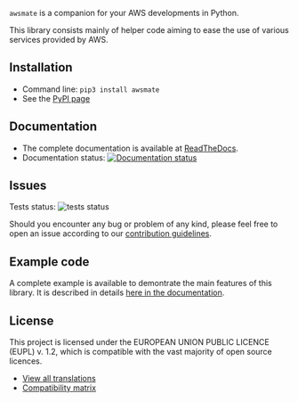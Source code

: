 `awsmate` is a companion for your AWS developments in Python.

This library consists mainly of helper code aiming to ease the use of various services provided by AWS.

## Installation

* Command line: `pip3 install awsmate`
* See the [PyPI page](https://pypi.org/project/awsmate/ "awsmate PyPI page")

## Documentation

* The complete documentation is available at [ReadTheDocs](https://awsmate.readthedocs.io/ "awsmate documentation").
* Documentation status: [![Documentation status](https://readthedocs.org/projects/awsmate/badge/?version=latest)](https://awsmate.readthedocs.io/en/latest/?badge=latest)

## Issues

Tests status: ![tests status](https://github.com/shlublu/awsmate/actions/workflows/tests.yaml/badge.svg?branch=master)

Should you encounter any bug or problem of any kind, please feel free to open an issue according to our [contribution guidelines](https://awsmate.readthedocs.io/en/latest/contributing.html).

## Example code

A complete example is available to demontrate the main features of this library. It is described in details [here in the documentation](https://awsmate.readthedocs.io/en/latest/example_application.html).

## License

This project is licensed under the EUROPEAN UNION PUBLIC LICENCE (EUPL) v. 1.2, which is compatible with the vast majority of open source licences.

* [View all translations](https://joinup.ec.europa.eu/collection/eupl/eupl-text-eupl-12 "Translations of the EUPL-1.2")
* [Compatibility matrix](https://joinup.ec.europa.eu/collection/eupl/matrix-eupl-compatible-open-source-licences "Compatibility matrix of the EUPL-1.2")
